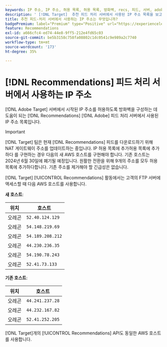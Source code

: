 ```yaml
---
keywords: IP 주소, IP 주소, 허용 목록, 허용 목록, 방화벽, recs, 피드, 서버, adobe marketing cloud, 권장 사항
description: ' [!DNL Target]  추천 피드 처리 서버에서 사용된 IP 주소 목록을 보고 Adobe 서버에서 시작된 IP 주소를 허용하도록 방화벽을 구성할 수 있습니다.'
title: 추천 피드-처리 서버에서 사용하는 IP 주소는 무엇입니까?
badgePremium: label="Premium" type="Positive" url="https://experienceleague.adobe.com/docs/target/using/introduction/intro.html?lang=ko#premium newtab=true" tooltip="Target Premium에 포함된 내용을 확인합니다."
feature: Recommendations
exl-id: a666cfc4-ed74-44e8-9ff5-212e4fd65c03
source-git-commit: be5b3158c758fa08802c1dc0541c9e989a2c7740
workflow-type: tm+mt
source-wordcount: '173'
ht-degree: 35%

---
```


# [!DNL Recommendations] 피드 처리 서버에서 사용하는 IP 주소

[!DNL Adobe Target] 서버에서 시작된 IP 주소를 허용하도록 방화벽을 구성하는 데 도움이 되는 [!DNL Recommendations] [!DNL Adobe] 피드 처리 서버에서 사용된 IP 주소 목록입니다.

>[!IMPORTANT]
>
>[!DNL Target] 팀은 현재 [!DNL Recommendations] 피드를 다운로드하기 위해 NAT 게이트웨이 주소를 업데이트하는 중입니다. IP 허용 목록에 추가허용 목록에 추가하다 를 구현하는 경우 다음의 새 AWS 호스트를 구현해야 합니다. 기존 호스트는 2024년 6월 30일에 폐기될 예정입니다. 원활한 전환을 위해 9개의 주소를 모두 허용 목록에 추가하다합니다. 기존 주소를 제거해야 할 긴급성은 없습니다.

[!DNL Target] [!UICONTROL Recommendations] 활동에서는 고객의 FTP 서버에 액세스할 때 다음 AWS 호스트를 사용합니다.

**새 호스트**:

| 위치 | 호스트 |
| --- | --- |
| 오레곤 | `52.40.124.129` |
| 오레곤 | `54.148.219.69` |
| 오레곤 | `54.189.208.212` |
| 오레곤 | `44.230.236.35` |
| 오레곤 | `54.190.78.243` |
| 오레곤 | `52.41.73.133` |

**기존 호스트**:

| 위치 | 호스트 |
| --- | --- |
| 오레곤 | `44.241.237.28` |
| 오레곤 | `44.232.167.82` |
| 오레곤 | `52.41.252.205` |

[!DNL Target]개의 [!UICONTROL Recommendations] API도 동일한 AWS 호스트를 사용합니다.
